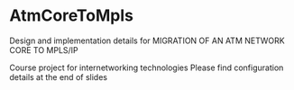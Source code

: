 # AtmCoreToMpls
Design and implementation details for MIGRATION OF AN ATM NETWORK CORE TO MPLS/IP

Course project for internetworking technologies 
Please find configuration details at the end of slides

